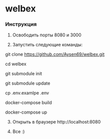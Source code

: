 # welbex

### Инструкция

1. Освободить порты 8080 и 3000

2. Запустить следующие команды:

git clone https://github.com/Aysen69/welbex.git

cd welbex

git submodule init

git submodule update

cp .env.examlpe .env

docker-compose build

docker-compose up

3. Открыть в браузере http://localhost:8080

4. Все :)
